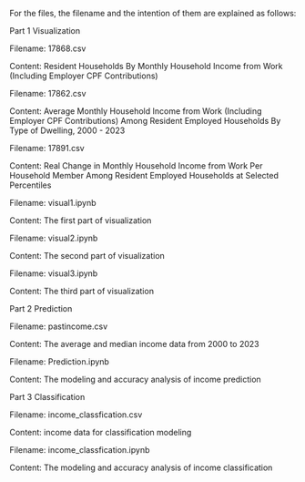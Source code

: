 For the files, the filename and the intention of them are explained as follows:

Part 1 Visualization

Filename: 17868.csv

Content: Resident Households By Monthly Household Income from Work (Including Employer CPF Contributions)

Filename: 17862.csv

Content: Average Monthly Household Income from Work (Including Employer CPF Contributions) Among Resident Employed Households By Type of Dwelling, 2000 - 2023

Filename: 17891.csv

Content: Real Change in Monthly Household Income from Work Per Household Member Among Resident Employed Households at Selected Percentiles

Filename: visual1.ipynb

Content: The first part of visualization

Filename: visual2.ipynb

Content: The second part of visualization

Filename: visual3.ipynb

Content: The third part of visualization


Part 2 Prediction

Filename: pastincome.csv

Content: The average and median income data from 2000 to 2023

Filename: Prediction.ipynb

Content: The modeling and accuracy analysis of income prediction


Part 3 Classification

Filename: income_classfication.csv

Content: income data for classification modeling

Filename: income_classfication.ipynb

Content: The modeling and accuracy analysis of income classification
